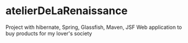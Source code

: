 # atelierDeLaRenaissance
Project with hibernate, Spring, Glassfish, Maven, JSF
Web application to buy products for my lover's society
